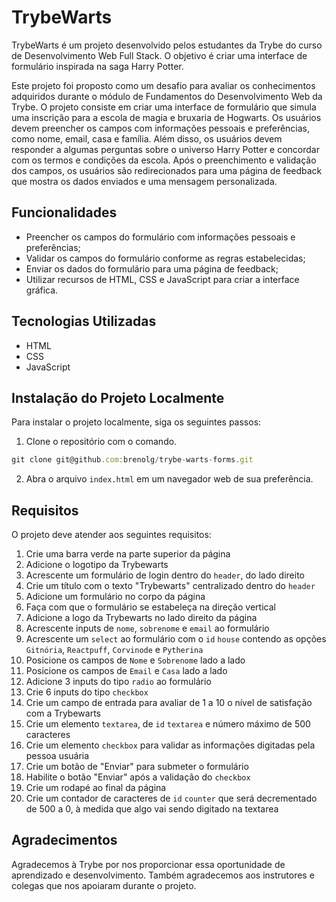 # TrybeWarts

TrybeWarts é um projeto desenvolvido pelos estudantes da Trybe do curso de Desenvolvimento Web Full Stack. O objetivo é criar uma interface de formulário inspirada na saga Harry Potter.

Este projeto foi proposto como um desafio para avaliar os conhecimentos adquiridos durante o módulo de Fundamentos do Desenvolvimento Web da Trybe. O projeto consiste em criar uma interface de formulário que simula uma inscrição para a escola de magia e bruxaria de Hogwarts. Os usuários devem preencher os campos com informações pessoais e preferências, como nome, email, casa e família. Além disso, os usuários devem responder a algumas perguntas sobre o universo Harry Potter e concordar com os termos e condições da escola. Após o preenchimento e validação dos campos, os usuários são redirecionados para uma página de feedback que mostra os dados enviados e uma mensagem personalizada.

## Funcionalidades

- Preencher os campos do formulário com informações pessoais e preferências;
- Validar os campos do formulário conforme as regras estabelecidas;
- Enviar os dados do formulário para uma página de feedback;
- Utilizar recursos de HTML, CSS e JavaScript para criar a interface gráfica.

## Tecnologias Utilizadas

- HTML
- CSS
- JavaScript

## Instalação do Projeto Localmente

Para instalar o projeto localmente, siga os seguintes passos:

1. Clone o repositório com o comando.

```javascript
git clone git@github.com:brenolg/trybe-warts-forms.git
```

2. Abra o arquivo `index.html` em um navegador web de sua preferência.

## Requisitos

O projeto deve atender aos seguintes requisitos:

1. Crie uma barra verde na parte superior da página
2. Adicione o logotipo da Trybewarts
3. Acrescente um formulário de login dentro do `header`, do lado direito
4. Crie um título com o texto "Trybewarts" centralizado dentro do `header`
5. Adicione um formulário no corpo da página
6. Faça com que o formulário se estabeleça na direção vertical
7. Adicione a logo da Trybewarts no lado direito da página
8. Acrescente inputs de `nome`, `sobrenome` e `email` ao formulário
9. Acrescente um `select` ao formulário com o `id` `house` contendo as opções `Gitnória`, `Reactpuff`, `Corvinode` e `Pytherina`
10. Posicione os campos de `Nome` e `Sobrenome` lado a lado
11. Posicione os campos de `Email` e `Casa` lado a lado
12. Adicione 3 inputs do tipo `radio` ao formulário
13. Crie 6 inputs do tipo `checkbox`
14. Crie um campo de entrada para avaliar de 1 a 10 o nível de satisfação com a Trybewarts
15. Crie um elemento `textarea`, de `id` `textarea` e número máximo de 500 caracteres
16. Crie um elemento `checkbox` para validar as informações digitadas pela pessoa usuária
17. Crie um botão de "Enviar" para submeter o formulário
18. Habilite o botão "Enviar" após a validação do `checkbox`
19. Crie um rodapé ao final da página
20. Crie um contador de caracteres de `id` `counter` que será decrementado de 500 a 0, à medida que algo vai sendo digitado na textarea

## Agradecimentos

Agradecemos à Trybe por nos proporcionar essa oportunidade de aprendizado e desenvolvimento. Também agradecemos aos instrutores e colegas que nos apoiaram durante o projeto.
